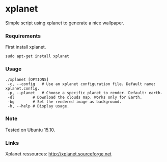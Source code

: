 # xplanet
Simple script using xplanet to generate a nice wallpaper.

### Requirements
First install xplanet.
```
sudo apt-get install xplanet
```
### Usage
```
./xplanet [OPTIONS]
 -c, --config	# Use an xplanet configuration file. Default name: xplanet.config.
 -p, --planet	# Choose a specific planet to render. Default: earth.
 -dl		# Download the clouds map. Works only for Earth.
 -bg		# Set the rendered image as background.
 -h, --help	# Display usage.
```

### Note
Tested on Ubuntu 15.10.

### Links
Xplanet ressources: http://xplanet.sourceforge.net